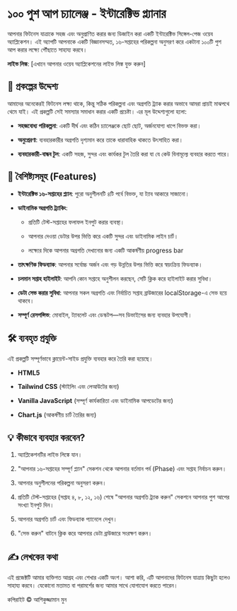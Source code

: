 # ১০০ পুশ আপ চ্যালেঞ্জ - ইন্টারেক্টিভ প্ল্যানার

আপনার ফিটনেস যাত্রাকে সহজ এবং অনুপ্রাণিত করার জন্য ডিজাইন করা একটি ইন্টারেক্টিভ সিঙ্গেল-পেজ ওয়েব অ্যাপ্লিকেশন। এই অ্যাপটি আপনাকে একটি বিজ্ঞানসম্মত, ১৬-সপ্তাহের পরিকল্পনা অনুসরণ করে একটানা ১০০টি পুশ আপ করার লক্ষ্যে পৌঁছাতে সাহায্য করবে।

**লাইভ লিঙ্ক**: [এখানে আপনার ওয়েব অ্যাপ্লিকেশনের লাইভ লিঙ্ক যুক্ত করুন]

## 🌟 প্রকল্পের উদ্দেশ্য

আমাদের অনেকেরই ফিটনেস লক্ষ্য থাকে, কিন্তু সঠিক পরিকল্পনা এবং অগ্রগতি ট্র্যাক করার অভাবে আমরা প্রায়ই মাঝপথে থেমে যাই। এই প্রকল্পটি সেই সমস্যার সমাধান করার একটি প্রচেষ্টা। এর মূল উদ্দেশ্যগুলো হলো:

- **সহজবোধ্য পরিকল্পনা**: একটি দীর্ঘ এবং কঠিন চ্যালেঞ্জকে ছোট ছোট, অর্জনযোগ্য ধাপে বিভক্ত করা।

- **অনুপ্রেরণা**: ব্যবহারকারীর অগ্রগতি দৃশ্যমান করে তাকে ধারাবাহিক থাকতে উৎসাহিত করা।

- **ব্যবহারকারী-বান্ধব টুল**: একটি সহজ, সুন্দর এবং কার্যকর টুল তৈরি করা যা যে কেউ বিনামূল্যে ব্যবহার করতে পারে।

## 🚀 বৈশিষ্ট্যসমূহ (Features)

- **ইন্টারেক্টিভ ১৬-সপ্তাহের প্ল্যান**: পুরো অনুশীলনটি ৪টি পর্বে বিভক্ত, যা ট্যাব আকারে সাজানো।

- **ডাইনামিক অগ্রগতি ট্র্যাকিং**:

  - প্রতিটি টেস্ট-সপ্তাহের ফলাফল ইনপুট করার ব্যবস্থা।

  - আপনার দেওয়া ডেটার উপর ভিত্তি করে একটি সুন্দর এবং ডাইনামিক লাইন চার্ট।

  - লক্ষ্যের দিকে আপনার অগ্রগতি দেখানোর জন্য একটি আকর্ষণীয় progress bar

- **তাৎক্ষণিক ফিডব্যাক**: আপনার সর্বোচ্চ অর্জন এবং গড় উন্নতির উপর ভিত্তি করে স্বয়ংক্রিয় ফিডব্যাক।

- **চলমান সপ্তাহ হাইলাইট**: আপনি কোন সপ্তাহে অনুশীলন করছেন, সেটি ক্লিক করে হাইলাইট করার সুবিধা।

- **ডেটা সেভ করার সুবিধা**: আপনার সকল অগ্রগতি এবং নির্বাচিত সপ্তাহ ব্রাউজারের localStorage-এ সেভ হয়ে থাকবে।

- **সম্পূর্ণ রেসপন্সিভ**: মোবাইল, ট্যাবলেট এবং ডেস্কটপ—সব ডিভাইসের জন্য ব্যবহার উপযোগী।

## 🛠️ ব্যবহৃত প্রযুক্তি

এই প্রকল্পটি সম্পূর্ণভাবে ক্লায়েন্ট-সাইড প্রযুক্তি ব্যবহার করে তৈরি করা হয়েছে।

- **HTML5**

- **Tailwind CSS** (স্টাইলিং এবং লেআউটের জন্য)

- **Vanilla JavaScript** (সম্পূর্ণ কার্যকারিতা এবং ডাইনামিক আপডেটের জন্য)

- **Chart.js** (আকর্ষণীয় চার্ট তৈরির জন্য)

## 💡 কীভাবে ব্যবহার করবেন?

1. অ্যাপ্লিকেশনটির লাইভ লিঙ্কে যান।

2. "আপনার ১৬-সপ্তাহের সম্পূর্ণ প্ল্যান" সেকশন থেকে আপনার বর্তমান পর্ব (Phase) এবং সপ্তাহ নির্বাচন করুন।

3. আপনার অনুশীলনের পরিকল্পনা অনুসরণ করুন।

4. প্রতিটি টেস্ট-সপ্তাহের (সপ্তাহ ৪, ৮, ১২, ১৬) শেষে "আপনার অগ্রগতি ট্র্যাক করুন" সেকশনে আপনার পুশ আপের সংখ্যা ইনপুট দিন।

5. আপনার অগ্রগতি চার্ট এবং ফিডব্যাক প্যানেলে দেখুন।

6. "সেভ করুন" বাটনে ক্লিক করে আপনার ডেটা ব্রাউজারে সংরক্ষণ করুন।

## ✍️ লেখকের কথা

এই প্রজেক্টটি আমার ব্যক্তিগত আগ্রহ এবং শেখার একটি অংশ। আশা করি, এটি আপনাদের ফিটনেস যাত্রায় কিছুটা হলেও সাহায্য করবে। যেকোনো মতামত বা পরামর্শের জন্য আমার সাথে যোগাযোগ করতে পারেন।

কপিরাইট © আশিকুজ্জামান মুন
